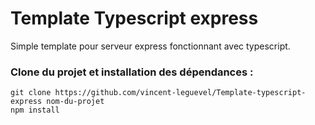 # Template Typescript express

Simple template pour serveur express fonctionnant avec typescript.

### Clone du projet et installation des dépendances  : 
`git clone https://github.com/vincent-leguevel/Template-typescript-express nom-du-projet` \
`npm install`